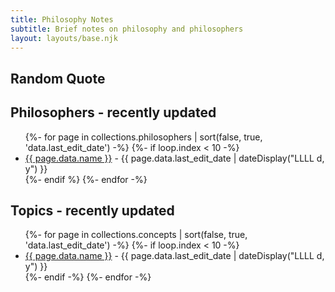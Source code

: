 ```yaml
---
title: Philosophy Notes
subtitle: Brief notes on philosophy and philosophers
layout: layouts/base.njk
---
```

## Random Quote

## Philosophers - recently updated
<ul class="listing">
{%- for page in collections.philosophers | sort(false, true, 'data.last_edit_date')  -%}
  {%- if loop.index < 10 -%}
    <li>
      <a href="{{ page.url }}">{{ page.data.name }}</a> -
      <time datetime="{{ page.date }}">{{ page.data.last_edit_date | dateDisplay("LLLL d, y") }}</time>
    </li>
  {%- endif %}
{%- endfor -%}
</ul>

## Topics - recently updated
<ul class="listing">
{%- for page in collections.concepts | sort(false, true, 'data.last_edit_date') -%}
  {%- if loop.index < 10 -%}
  <li>
    <a href="{{ page.url }}">{{ page.data.name }}</a> -
    <time datetime="{{ page.date }}">{{ page.data.last_edit_date | dateDisplay("LLLL d, y") }}</time>
  </li>
  {%- endif -%}
{%- endfor -%}
</ul>